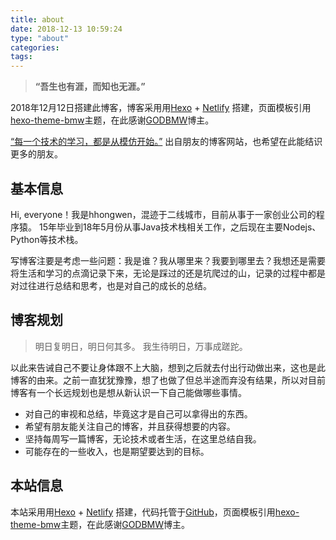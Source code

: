 ```yaml
---
title: about
date: 2018-12-13 10:59:24
type: "about"
categories:
tags:
---
```


> **“吾生也有涯，而知也无涯。”**

2018年12月12日搭建此博客，博客采用用[Hexo](https://hexo.io/zh-cn/) + [Netlify](https://www.netlify.com/) 搭建，页面模板引用[hexo-theme-bmw](https://godbmw.com/passages/2018-11-15-theme-bmw-docs-zh/)主题，在此感谢[GODBMW](https://godbmw.com/)博主。

[“每一个技术的学习，都是从模仿开始。”](https://www.loveinliuy.com/) 出自朋友的博客网站，也希望在此能结识更多的朋友。

## 基本信息

Hi, everyone！我是hhongwen，混迹于二线城市，目前从事于一家创业公司的程序猿。
15年毕业到18年5月份从事Java技术栈相关工作，之后现在主要Nodejs、Python等技术栈。

写博客注要是考虑一些问题：我是谁？我从哪里来？我要到哪里去？我想还是需要将生活和学习的点滴记录下来，无论是踩过的还是坑爬过的山，记录的过程中都是对过往进行总结和思考，也是对自己的成长的总结。

## 博客规划

>明日复明日，明日何其多。 
我生待明日，万事成蹉跎。

以此来告诫自己不要让身体跟不上大脑，想到之后就去付出行动做出来，这也是此博客的由来。之前一直犹犹豫豫，想了也做了但总半途而弃没有结果，所以对目前博客有一个长远规划也是想从新认识一下自己能做哪些事情。

- 对自己的审视和总结，毕竟这才是自己可以拿得出的东西。
- 希望有朋友能关注自己的博客，并且获得想要的内容。
- 坚持每周写一篇博客，无论技术或者生活，在这里总结自我。
- 可能存在的一些收入，也是期望要达到的目标。


## 本站信息
本站采用用[Hexo](https://hexo.io/zh-cn/) + [Netlify](https://www.netlify.com/) 搭建，代码托管于[GitHub](https://github.com/HongwenHan/blog)，页面模板引用[hexo-theme-bmw](https://godbmw.com/passages/2018-11-15-theme-bmw-docs-zh/)主题，在此感谢[GODBMW](https://godbmw.com/)博主。
